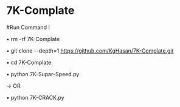 # 7K-Complate
#Run Command !

• rm -rf 7K-Complate

• git clone --depth=1 https://github.com/KgHasan/7K-Complate.git

• cd 7K-Complate

• python 7K-Supar-Speed.py

-> OR

• python 7K-CRACK.py
